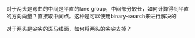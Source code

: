 对于两头是弯曲的中间是平直的lane group，中间部分较长，如何计算得到平直的方向向量？直接取中间点。这种是可以使用binary-search来进行解决的



对于两头是尖尖的斑马线面，如何将两头的尖尖去掉？


